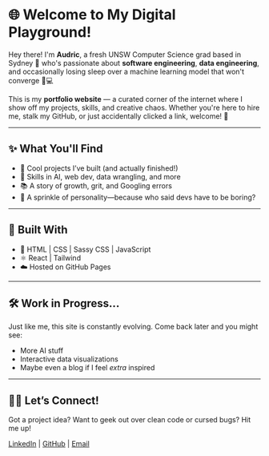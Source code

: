 # 🌐 Welcome to My Digital Playground!

Hey there! I'm **Audric**, a fresh UNSW Computer Science grad based in Sydney 🌇 who's passionate about **software engineering**, **data engineering**, and occasionally losing sleep over a machine learning model that won't converge 🤖💻

This is my **portfolio website** — a curated corner of the internet where I show off my projects, skills, and creative chaos. Whether you're here to hire me, stalk my GitHub, or just accidentally clicked a link, welcome! 🎉

---

## ✨ What You'll Find

- 🚀 Cool projects I’ve built (and actually finished!)
- 🧠 Skills in AI, web dev, data wrangling, and more
- 📚 A story of growth, grit, and Googling errors
- 🎨 A sprinkle of personality—because who said devs have to be boring?

---

## 🔧 Built With

- 🧱 HTML | CSS | Sassy CSS | JavaScript  
- ⚛️ React | Tailwind  
- ☁️ Hosted on GitHub Pages  

---

## 🛠️ Work in Progress...

Just like me, this site is constantly evolving. Come back later and you might see:

- More AI stuff  
- Interactive data visualizations  
- Maybe even a blog if I feel *extra* inspired

---

## 🙋‍♂️ Let’s Connect!

Got a project idea? Want to geek out over clean code or cursed bugs? Hit me up!

[LinkedIn](https://www.linkedin.com/in/audrickruizer) | [GitHub](https://github.com/audrickruizer) | [Email](audric.kruizer@gmail.com)

